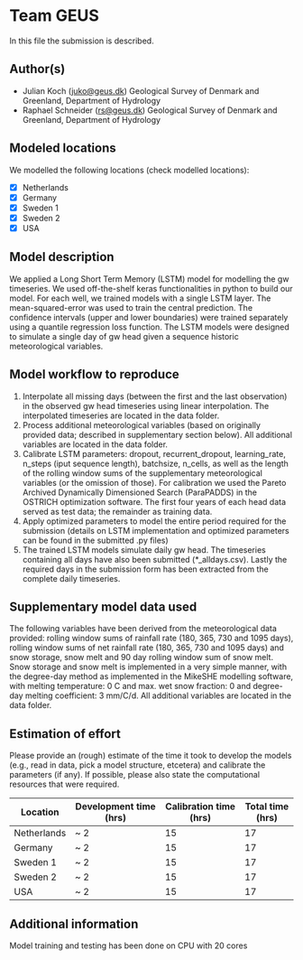 # Team GEUS

In this file the submission is described. 

## Author(s)

- Julian Koch (juko@geus.dk) Geological Survey of Denmark and Greenland, Department of Hydrology 
- Raphael Schneider (rs@geus.dk) Geological Survey of Denmark and Greenland, Department of Hydrology 

## Modeled locations

We modelled the following locations (check modelled locations):

- [x] Netherlands
- [x] Germany
- [X] Sweden 1
- [x] Sweden 2
- [x] USA

## Model description
We applied a Long Short Term Memory (LSTM) model for modelling the gw timeseries. We used off-the-shelf keras functionalities in python to build our model. For each well, we trained models with a single LSTM layer. The mean-squared-error was used to train the central prediction. The confidence intervals (upper and lower boundaries) were trained separately using a quantile regression loss function. The LSTM models were designed to simulate a single day of gw head given a sequence historic meteorological variables.  

## Model workflow to reproduce

1) Interpolate all missing days (between the first and the last observation) in the observed gw head timeseries using linear interpolation. The interpolated timeseries are located in the data folder.    
2) Process additional meteorological variables (based on originally provided data; described in supplementary section below). All additional variables are located in the data folder.
3) Calibrate LSTM parameters: dropout, recurrent_dropout, learning_rate, n_steps (iput sequence length), batchsize, n_cells, as well as the length of the rolling window sums of the supplementary meteorological variables (or the omission of those). For calibration we used the Pareto Archived Dynamically Dimensioned Search (ParaPADDS) in the OSTRICH optimization software. The first four years of each head data served as test data; the remainder as training data.
4) Apply optimized parameters to model the entire period required for the submission (details on LSTM implementation and optimized parameters can be found in the submitted .py files) 
5) The trained LSTM models simulate daily gw head. The timeseries containing all days have also been submitted (*_alldays.csv). Lastly the required days in the submission form has been extracted from the complete daily timeseries. 

## Supplementary model data used

The following variables have been derived from the meteorological data provided: rolling window sums of rainfall rate (180, 365, 730 and 1095 days), rolling window sums of net rainfall rate (180, 365, 730 and 1095 days) and snow storage, snow melt and 90 day rolling window sum of snow melt.   
Snow storage and snow melt is implemented in a very simple manner, with the degree-day method as implemented in the MikeSHE modelling software, with melting temperature: 0 C and max. wet snow fraction: 0 and degree-day melting coefficient: 3 mm/C/d.
All additional variables are located in the data folder.

## Estimation of effort

Please provide an (rough) estimate of the time it took to develop the models (e.g., read in data, pick a model 
structure, etcetera) and calibrate the parameters (if any). If possible, please also state the computational resources that 
were required.

| Location    | Development time (hrs) | Calibration time (hrs) | Total time (hrs) | 
|-------------|------------------------|------------------------|------------------|
| Netherlands | ~ 2                    | 15                     | 17               |
| Germany     | ~ 2                    | 15                     | 17               |
| Sweden 1    | ~ 2                    | 15                     | 17               |
| Sweden 2    | ~ 2                    | 15                     | 17               |
| USA         | ~ 2                    | 15                     | 17               |

## Additional information

Model training and testing has been done on CPU with 20 cores 
